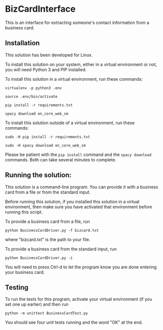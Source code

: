 # BizCardInterface

This is an interface for extracting someone's contact information from a
business card.

## Installation

This solution has been developed for Linux.

To install this solution on your system, either in a virtual environment
or not, you will need Python 3 and PIP installed.

To install this solution in a virtual environment, run these commands:

`virtualenv -p python3 .env`

`source .env/bin/activate`

`pip install -r requirements.txt`

`spacy download en_core_web_sm`

To install this solution outside of a virtual environment, run these commands:

`sudo -H pip install -r requirements.txt`

`sudo -H spacy download en_core_web_sm`

Please be patient with the `pip install` command and the `spacy download`
commands. Both can take several minutes to complete.

## Running the solution:

This solution is a command-line program. You can provide it with a business
card from a file or from the standard input.

Before running this solution, if you installed this solution in a virtual
environment, then make sure you have activated that environment before
running this script. 

To provide a business card from a file, run

`python BusinessCardDriver.py -f bizcard.txt`

where "bizcard.txt" is the path to your file.

To provide a business card from the standard input, run

`python BusinessCardDriver.py -i`

You will need to press Ctrl-d to let the program know
you are done entering your business card.

## Testing

To run the tests for this program, activate your virtual environment
(if you set one up earlier) and then run
 
`python -m unittest BusinessCardTest.py`

You should see four unit tests running and the word "OK" at the end.
